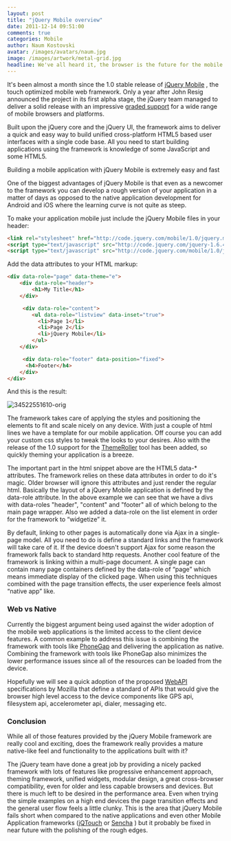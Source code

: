 ```yaml
---
layout: post
title: "jQuery Mobile overview"
date: 2011-12-14 09:51:00
comments: true
categories: Mobile
author: Naum Kostovski
avatar: /images/avatars/naum.jpg
image: /images/artwork/metal-grid.jpg
headline: We've all heard it, the browser is the future for the mobile  applications. Mobile web frameworks are getting a lot of traction  lately. Is this the turning point where these frameworks will finally  set the developers free from the walled garden model of the Apple App  Store and the complexity and resources needed for developing and  maintaining a separate code base for each platform out there?
---
```


It's been almost a month since the 1.0 stable release of [jQuery Mobile](http://jquerymobile.com/) , the touch optimized mobile web framework. Only a year after John Resig announced the project in its first alpha stage, the jQuery team managed to deliver a solid release with an impressive [graded support](http://jquerymobile.com/gbs/) for a wide range of mobile browsers and platforms.

Built upon the jQuery core and the jQuery UI, the framework aims to deliver a quick and easy way to build unified cross-platform HTML5 based user interfaces with a single code base. All you need to start building applications using the framework is knowledge of some JavaScript and some HTML5.

Building a mobile application with jQuery Mobile is extremely easy and fast

One of the biggest advantages of jQuery Mobile is that even as a newcomer to the framework you can develop a rough version of your application in a matter of days as opposed to the native application development for Android and iOS where the learning curve is not quite as steep.

To make your application mobile just include the jQuery Mobile files in your header:

``` html
<link rel="stylesheet" href="http://code.jquery.com/mobile/1.0/jquery.mobile-1.0.min.css" />
<script type="text/javascript" src="http://code.jquery.com/jquery-1.6.4.min.js"></script>
<script type="text/javascript" src="http://code.jquery.com/mobile/1.0/jquery.mobile-1.0.min.js"></script>
```

Add the data attributes to your HTML markup:

``` html
<div data-role="page" data-theme="e">
    <div data-role="header">
        <h1>My Title</h1>
    </div>

     <div data-role="content">
        <ul data-role="listview" data-inset="true">
          <li>Page 1</li>
          <li>Page 2</li>
          <li>jQuery Mobile</li>
        </ul>
    </div>

     <div data-role="footer" data-position="fixed">
      <h4>Footer</h4>
    </div>
</div>
```


And this is the result:

![34522551610-orig](/images/old/2011/12/34522551610-orig.png)

The framework takes care of applying the styles and positioning the elements to fit and scale nicely on any device. With just a couple of html lines we have a template for our mobile application. Off course you can add your custom css styles to tweak the looks to your desires. Also with the release of the 1.0 support for the [ThemeRoller](http://jquerymobile.com/blog/2011/10/28/announcing-themeroller-for-mobile-beta/) tool has been added, so quickly theming your application is a breeze.

The important part in the html snippet above are the HTML5 data-* attributes. The framework relies on these data attributes in order to do it's magic. Older browser will ignore this attributes and just render the regular html. Basically the layout of a jQuery Mobile application is defined by the data-role attribute. In the above example we can see that we have a divs with data-roles "header", "content" and "footer" all of which belong to the main page wrapper. Also we added a data-role on the list element in order for the framework to “widgetize” it.

By default, linking to other pages is automatically done via Ajax in a single-page model. All you need to do is define a standard links and the framework will take care of it. If the device doesn't support Ajax for some reason the framework falls back to standard http requests. Another cool feature of the framework is linking within a multi-page document. A single page can contain many page containers defined by the data-role of “page” which means immediate display of the clicked page. When using this techniques combined with the page transition effects, the user experience feels almost “native app” like.

### Web vs Native

Currently the biggest argument being used against the wider adoption of the mobile web applications is the limited access to the client device features. A common example to address this issue is combining the framework with tools like [PhoneGap](http://phonegap.com/) and delivering the application as native. Combining the framework with tools like PhoneGap also minimizes the lower performance issues since all of the resources can be loaded from the device.

Hopefully we will see a quick adoption of the proposed [WebAPI](https://wiki.mozilla.org/WebAPI) specifications by Mozilla that define a standard of APIs that would give the browser high level access to the device components like GPS api, filesystem api, accelerometer api, dialer, messaging etc.

### Conclusion

While all of those features provided by the jQuery Mobile framework are really cool and exciting, does the framework really provides a mature native-like feel and functionality to the applications built with it?

The jQuery team have done a great job by providing a nicely packed framework with lots of features like progressive enhancement approach, theming framework, unified widgets, modular design, a great cross-browser compatibility, even for older and less capable browsers and devices. But there is much left to be desired in the performance area. Even when trying the simple examples on a high end devices the page transition effects and the general user flow feels a little clunky. This is the area that jQuery Mobile fails short when compared to the native applications and even other Mobile Application frameworks ([jQTouch](http://jqtouch.com/) or [Sencha](http://www.sencha.com/) ) but it probably be fixed in near future with the polishing of the rough edges.
